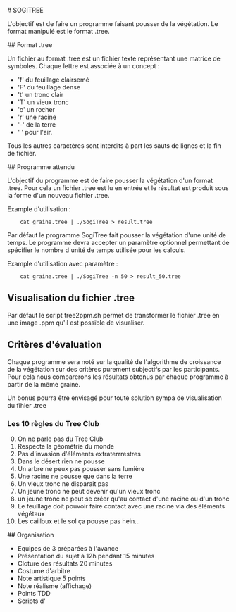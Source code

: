 # SOGITREE

L'objectif est de faire un programme faisant pousser de la végétation. Le format manipulé est le format .tree.

## Format .tree

Un fichier au format .tree est un fichier texte représentant une matrice de symboles. Chaque lettre est associée à un concept :

- 'f' du feuillage clairsemé
- 'F' du feuillage dense
- 't' un tronc clair
- 'T' un vieux tronc
- 'o' un rocher
- 'r' une racine
- '-' de la terre
- ' ' pour l'air.

Tous les autres caractères sont interdits à part les sauts de lignes et la fin de fichier.

## Programme attendu

L'objectif du programme est de faire pousser la végétation d'un format .tree. Pour cela un fichier .tree est lu en entrée et le résultat est produit sous la forme d'un nouveau fichier .tree.

Example d'utilisation :

```
	cat graine.tree | ./SogiTree > result.tree
```

Par défaut le programme SogiTree fait pousser la végétation d'une unité de temps. Le programme devra accepter un paramètre optionnel permettant de spécifier le nombre d'unité de temps utilisée pour les calculs.

Example d'utilisation avec paramètre :

```
	cat graine.tree | ./SogiTree -n 50 > result_50.tree
```

## Visualisation du fichier .tree

Par défaut le script tree2ppm.sh permet de transformer le fichier .tree en une image .ppm qu'il est possible de visualiser.

## Critères d'évaluation

Chaque programme sera noté sur la qualité de l'algorithme de croissance de la végétation sur des critères purement subjectifs par les participants. Pour cela nous comparerons les résultats obtenus par chaque programme à partir de la même graine.

Un bonus pourra être envisagé pour toute solution sympa de visualisation du fihier .tree

### Les 10 règles du Tree Club

0. On ne parle pas du Tree Club
1. Respecte la géométrie du monde
2. Pas d'invasion d'éléments extraterrrestres
3. Dans le désert rien ne pousse
4. Un arbre ne peux pas pousser sans lumière
5. Une racine ne pousse que dans la terre
6. Un vieux tronc ne disparait pas
7. Un jeune tronc ne peut devenir qu'un vieux tronc
8. un jeune tronc ne peut se créer qu'au contact d'une racine ou d'un tronc
9. Le feuillage doit pouvoir faire contact avec une racine via des éléments végétaux
10. Les cailloux et le sol ça pousse pas hein...

## Organisation

- Equipes de 3 préparées à l'avance
- Présentation du sujet à 12h pendant 15 minutes
- Cloture des résultats 20 minutes
- Costume d'arbitre
- Note artistique 5 points
- Note réalisme (affichage)
- Points TDD
- Scripts d'
